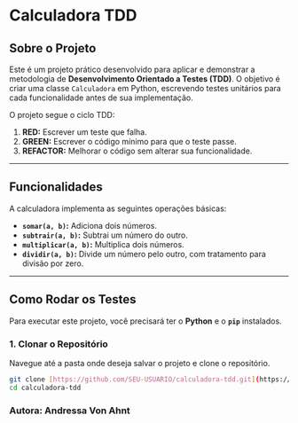 # Calculadora TDD

## Sobre o Projeto
Este é um projeto prático desenvolvido para aplicar e demonstrar a metodologia de **Desenvolvimento Orientado a Testes (TDD)**. O objetivo é criar uma classe `Calculadora` em Python, escrevendo testes unitários para cada funcionalidade antes de sua implementação.

O projeto segue o ciclo TDD:
1.  **RED:** Escrever um teste que falha.
2.  **GREEN:** Escrever o código mínimo para que o teste passe.
3.  **REFACTOR:** Melhorar o código sem alterar sua funcionalidade.

---

## Funcionalidades
A calculadora implementa as seguintes operações básicas:
- **`somar(a, b)`:** Adiciona dois números.
- **`subtrair(a, b)`:** Subtrai um número do outro.
- **`multiplicar(a, b)`:** Multiplica dois números.
- **`dividir(a, b)`:** Divide um número pelo outro, com tratamento para divisão por zero.

---

## Como Rodar os Testes
Para executar este projeto, você precisará ter o **Python** e o **`pip`** instalados.

### 1. Clonar o Repositório
Navegue até a pasta onde deseja salvar o projeto e clone o repositório.

```bash
git clone [https://github.com/SEU-USUARIO/calculadora-tdd.git](https://github.com/SEU-USUARIO/calculadora-tdd.git)
cd calculadora-tdd
````

### Autora: Andressa Von Ahnt